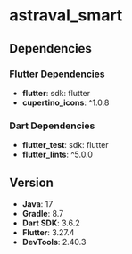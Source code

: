 # astraval_smart

## Dependencies

### Flutter Dependencies
- **flutter**: sdk: flutter
- **cupertino_icons**: ^1.0.8

### Dart Dependencies
- **flutter_test**: sdk: flutter
- **flutter_lints**: ^5.0.0

## Version
- **Java**: 17
- **Gradle**: 8.7
- **Dart SDK**: 3.6.2
- **Flutter**: 3.27.4
- **DevTools**: 2.40.3